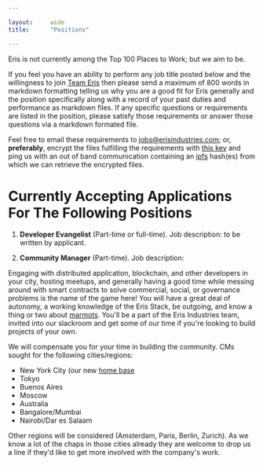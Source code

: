 ```yaml
---

layout:     wide
title:      "Positions"

---
```


Eris is not currently among the Top 100 Places to Work; but we aim to be.

If you feel you have an ability to perform any job title posted below and the willingness to join [Team Eris](https://erisindustries.com/about/team) then please send a maximum of 800 words in markdown formatting telling us why you are a good fit for Eris generally and the position specifically along with a record of your past duties and performance as markdown files. If any specific questions or requirements are listed in the position, please satisfy those requirements or answer those questions via a markdown formated file.

Feel free to email these requirements to [jobs@erisindustries.com](mailto:jobs@erisindustries.com); or, **preferably**, encrypt the files fulfilling the requirements with [this key](https://keybase.io/eris_jobs) and ping us with an out of band communication containing an [ipfs](http://ipfs.io) hash(es) from which we can retrieve the encrypted files.

# Currently Accepting Applications For The Following Positions

1. **Developer Evangelist** (Part-time or full-time). Job description: to be written by applicant. 

2. **Community Manager** (Part-time). Job description: 

Engaging with distributed application, blockchain, and other developers in your city, hosting meetups, and generally having a good time while messing around with smart contracts to solve commercial, social, or governance problems is the name of the game here! You will have a great deal of autonomy, a working knowledge of the Eris Stack, be outgoing, and know a thing or two about [marmots](https://marmots.org). You'll be a part of the Eris Industries team, invited into our slackroom and get some of our time if you're looking to build projects of your own.

We will compensate you for your time in building the community. CMs sought for the following cities/regions:

* New York City (our new [home base](https://blog.erisindustries.com/2015/05/29/ei-comms-data-bill/)
* Tokyo
* Buenos Aires
* Moscow
* Australia
* Bangalore/Mumbai
* Nairobi/Dar es Salaam

Other regions will be considered (Amsterdam, Paris, Berlin, Zurich). As we know a lot of the chaps in those cities already they are welcome to drop us a line if they'd like to get more involved with the company's work.

